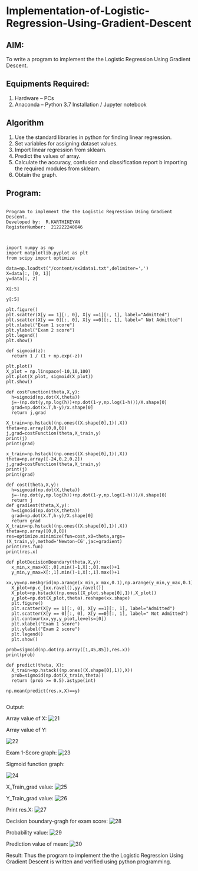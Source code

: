 # Implementation-of-Logistic-Regression-Using-Gradient-Descent

## AIM:
To write a program to implement the the Logistic Regression Using Gradient Descent.

## Equipments Required:
1. Hardware – PCs
2. Anaconda – Python 3.7 Installation / Jupyter notebook

## Algorithm
1. Use the standard libraries in python for finding linear regression.
2. Set variables for assigning dataset values.
3. Import linear regression from sklearn.
4. Predict the values of array.
5. Calculate the accuracy, confusion and classification report b   importing     the required modules from sklearn.
6. Obtain the graph.
 

## Program:
```

Program to implement the the Logistic Regression Using Gradient Descent.
Developed by:  R.KARTHIKEYAN 
RegisterNumber:  212222240046



import numpy as np
import matplotlib.pyplot as plt
from scipy import optimize

data=np.loadtxt("/content/ex2data1.txt",delimiter=',')
X=data[:, [0, 1]]
y=data[:, 2]

X[:5]

y[:5]

plt.figure()
plt.scatter(X[y == 1][:, 0], X[y ==1][:, 1], label="Admitted")
plt.scatter(X[y == 0][:, 0], X[y ==0][:, 1], label=" Not Admitted")
plt.xlabel("Exam 1 score")
plt.ylabel("Exam 2 score")
plt.legend()
plt.show()

def sigmoid(z):
  return 1 / (1 + np.exp(-z))

plt.plot()
X_plot = np.linspace(-10,10,100)
plt.plot(X_plot, sigmoid(X_plot))
plt.show()

def costFunction(theta,X,y):
  h=sigmoid(np.dot(X,theta))
  j=-(np.dot(y,np.log(h))+np.dot(1-y,np.log(1-h)))/X.shape[0]
  grad=np.dot(x.T,h-y)/x.shape[0]
  return j,grad
  
X_train=np.hstack((np.ones((X.shape[0],1)),X))
theta=np.array([0,0,0])
j,grad=costFunction(theta,X_train,y)
print(j)
print(grad)

x_train=np.hstack((np.ones((X.shape[0],1)),X))
theta=np.array([-24,0.2,0.2])
j,grad=costFunction(theta,X_train,y)
print(j)
print(grad)

def cost(theta,X,y):
  h=sigmoid(np.dot(X,theta))
  j=-(np.dot(y,np.log(h))+np.dot(1-y,np.log(1-h)))/X.shape[0]
  return j
def gradient(theta,X,y):
  h=sigmoid(np.dot(X,theta))
  grad=np.dot(X.T,h-y)/X.shape[0]
  return grad
X_train=np.hstack((np.ones((X.shape[0],1)),X))
theta=np.array([0,0,0])
res=optimize.minimize(fun=cost,x0=theta,args=(X_train,y),method='Newton-CG',jac=gradient)
print(res.fun)
print(res.x)

def plotDecisionBoundary(theta,X,y):
  x_min,x_max=X[:,0].min()-1,X[:,0].max()+1
  y_min,y_max=X[:,1].min()-1,X[:,1].max()+1
  xx,yy=np.meshgrid(np.arange(x_min,x_max,0.1),np.arange(y_min,y_max,0.1))
  X_plot=np.c_[xx.ravel(),yy.ravel()]
  X_plot=np.hstack((np.ones((X_plot.shape[0],1)),X_plot))
  y_plot=np.dot(X_plot,theta).reshape(xx.shape)
  plt.figure()
  plt.scatter(X[y == 1][:, 0], X[y ==1][:, 1], label="Admitted")
  plt.scatter(X[y == 0][:, 0], X[y ==0][:, 1], label=" Not Admitted")
  plt.contour(xx,yy,y_plot,levels=[0])
  plt.xlabel("Exam 1 score")
  plt.ylabel("Exam 2 score")
  plt.legend()
  plt.show()
  
prob=sigmoid(np.dot(np.array([1,45,85]),res.x))
print(prob)

def predict(theta, X):
  X_train=np.hstack((np.ones((X.shape[0],1)),X))
  prob=sigmoid(np.dot(X_train,theta))
  return (prob >= 0.5).astype(int)

np.mean(predict(res.x,X)==y)


```

Output:

Array value of X:
![21](https://github.com/hariprasath5106/-Implementation-of-Logistic-Regression-Using-Gradient-Descent/assets/111515488/88b00d24-7c4f-4bf7-9e06-e6a31f8d8e27)

Array value of Y:

![22](https://github.com/hariprasath5106/-Implementation-of-Logistic-Regression-Using-Gradient-Descent/assets/111515488/2172c11d-fd2b-4c09-b2ae-eccc0d3e04c5)

Exam 1-Score graph:
![23](https://github.com/hariprasath5106/-Implementation-of-Logistic-Regression-Using-Gradient-Descent/assets/111515488/581fdd00-c99b-4bde-900f-28b94253786f)

Sigmoid function graph:

![24](https://github.com/hariprasath5106/-Implementation-of-Logistic-Regression-Using-Gradient-Descent/assets/111515488/f82dcffe-c7fe-4fd1-8514-e70f55b71808)

X_Train_grad value:
![25](https://github.com/hariprasath5106/-Implementation-of-Logistic-Regression-Using-Gradient-Descent/assets/111515488/5411c983-839d-4f59-8c79-9fd6e889de18)


Y_Train_grad value:
![26](https://github.com/hariprasath5106/-Implementation-of-Logistic-Regression-Using-Gradient-Descent/assets/111515488/7c38b0ad-09f2-43d2-9fe8-44e4ff45e165)


Print res.X:
![27](https://github.com/hariprasath5106/-Implementation-of-Logistic-Regression-Using-Gradient-Descent/assets/111515488/7c1fdd2e-31f4-499c-bd0d-282935777823)


Decision boundary-gragh for exam score:
![28](https://github.com/hariprasath5106/-Implementation-of-Logistic-Regression-Using-Gradient-Descent/assets/111515488/caf74e64-6d09-4ea1-b57c-038fd3e05b77)


Probability value:
![29](https://github.com/hariprasath5106/-Implementation-of-Logistic-Regression-Using-Gradient-Descent/assets/111515488/ff5cfea4-0746-4b1d-932a-4c89b46f6484)


Prediction value of mean:
![30](https://github.com/hariprasath5106/-Implementation-of-Logistic-Regression-Using-Gradient-Descent/assets/111515488/5891908a-41ac-495c-99d7-4d388232886a)


Result:
Thus the program to implement the the Logistic Regression Using Gradient Descent is written and verified using python programming.

